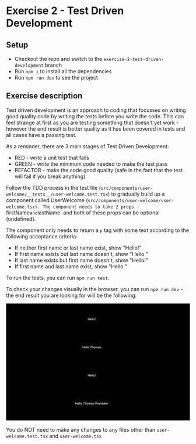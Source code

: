 # Exercise 2 - Test Driven Development

## Setup

- Checkout the repo and switch to the `exercise-2-test-driven-development` branch
- Run `npm i` to install all the dependencies
- Run `npm run dev` to see the project

## Exercise description

Test driven development is an approach to coding that focusses on writing good quality code by writing the tests before you write the code. This can feel strange at first as you are testing something that doesn't yet work - however the end result is better quality as it has been covered in tests and all cases have a passing test.

As a reminder, there are 3 main stages of Test Driven Development:

- RED - write a unit test that fails
- GREEN - write the minimum code needed to make the test pass
- REFACTOR - make the code good quality (safe in the fact that the test will fail if you break anything)

Follow the TDD process in the test file (`src/components/user-welcome/__tests__/user-welcome.test.tsx`) to gradually build up a component called UserWelcome (`src/components/user-welcome/user-welcome.tsx). The component needs to take 2 props - `firstName`and`lastName` and both of these props can be optional (undefined).

The component only needs to return a `p` tag with some text according to the following acceptance criteria:

- If neither first name or last name exist, show "Hello!"
- If first name exists but last name doesn't, show "Hello <firstName>"
- If last name exists but first name doesn't, show "Hello!"
- If first name and last name exist, show "Hello <firstName> <lastName>"

To run the tests, you can run `npm run test`.

To check your changes visually in the browser, you can run `npm run dev` - the end result you are looking for will be the following:

![image info](./public/result.png)

You do NOT need to make any changes to any files other than `user-welcome.test.tsx` and `user-welcome.tsx`
